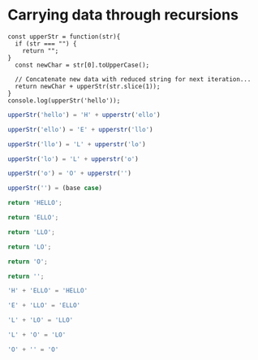 # Carrying data through recursions

```
const upperStr = function(str){
  if (str === "") {
    return "";
}
  const newChar = str[0].toUpperCase();

  // Concatenate new data with reduced string for next iteration...
  return newChar + upperStr(str.slice(1)); 
}
console.log(upperStr('hello'));
```

<div class="row">
<div class="cell-2">

```js {.fragment #first-upper}
upperStr('hello') = 'H' + upperstr('ello')
```

```js {.fragment data-index=2 .nudge-l-1}
upperStr('ello') = 'E' + upperstr('llo')
```

```js {.fragment data-index=3 .nudge-l-2}
upperStr('llo') = 'L' + upperstr('lo')
```

```js {.fragment data-index=4 .nudge-l-3}
upperStr('lo') = 'L' + upperstr('o')
```

```js {.fragment data-index=5 .nudge-l-4}
upperStr('o') = 'O' + upperstr('')
```

```js {.fragment data-index=6 .nudge-l-5 #last-upper}
upperStr('') = (base case)
```

<div class="fragment line line-arrow-end" data-index="7" data-from="first-upper" data-to="last-upper"></div>

</div>

<div class="cell-2">

```js {.fragment data-index=18}
return 'HELLO';
```

```js {.fragment data-index=16}
return 'ELLO';
```

```js {.fragment data-index=14}
return 'LLO';
```

```js {.fragment data-index=12}
return 'LO';
```

```js {.fragment data-index=10}
return 'O';
```

```js {.fragment data-index=8}
return '';
```
</div>
<div class="cell-2">

```js {.fragment data-index=17 #last-upper-return}
'H' + 'ELLO' = 'HELLO'
```

```js {.fragment data-index=15 .nudge-r-1}
'E' + 'LLO' = 'ELLO'
```

```js {.fragment data-index=13 .nudge-r-2}
'L' + 'LO' = 'LLO'
```

```js {.fragment data-index=11 .nudge-r-3}
'L' + 'O' = 'LO'
```

```js {.fragment data-index=9 .nudge-r-4 #first-upper-return}
'O' + '' = 'O'
```

<div class="fragment line line-arrow-end" data-index="19" data-from="first-upper-return" data-to="last-upper-return"></div>

</div>

</div>


